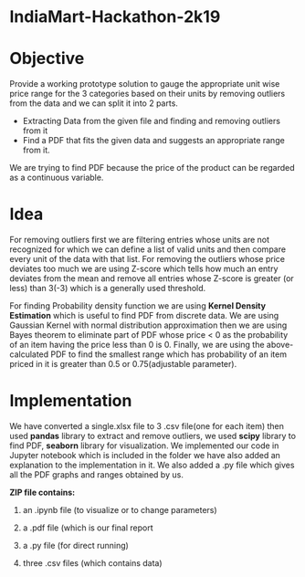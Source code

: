 # IndiaMart-Hackathon-2k19
# Objective
Provide a working prototype solution to gauge the appropriate unit wise price range for the 3 categories based on their units by removing outliers from the data and we can split it into 2 parts.
* Extracting Data from the given file and finding and removing outliers from it
* Find a PDF that fits the given data and suggests an appropriate range from it.

We are trying to find PDF because the price of the product can be regarded as a continuous variable.
# Idea
For removing outliers first we are filtering entries whose units are not recognized for which we can define a list of valid units and then compare every unit of the data with that list. For removing the outliers whose price deviates too much we are using Z-score which tells how much an entry deviates from the mean and remove all entries whose Z-score is greater (or less) than 3(-3) which is a generally used threshold.

For finding Probability density function we are using **Kernel Density Estimation** which is useful to find PDF from discrete data. We are using Gaussian Kernel with normal distribution approximation then we are using Bayes theorem to eliminate part of PDF  whose price < 0 as the probability of an item having the price less than 0  is 0. Finally, we are using the above-calculated PDF to find the smallest range which has probability of an item priced in it is greater than 0.5 or 0.75(adjustable parameter).
# Implementation
We have converted a single.xlsx file to 3 .csv file(one for each item) then used **pandas** library to extract and remove outliers, we used **scipy** library to find PDF, **seaborn** library for visualization. We implemented our code in Jupyter notebook which is included in the folder we have also added an explanation to the implementation in it. We also added a .py file which gives all the PDF graphs and ranges obtained by us.

**ZIP file contains:**

1) an .ipynb file (to visualize or to change parameters)

2) a .pdf file (which is our final report

3) a .py file (for direct running)

4) three .csv files (which contains data)
